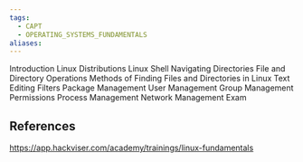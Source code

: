 ```yaml
---
tags:
  - CAPT
  - OPERATING_SYSTEMS_FUNDAMENTALS
aliases:
---
```

Introduction
Linux Distributions
Linux Shell
Navigating Directories
File and Directory Operations
Methods of Finding Files and Directories in Linux
Text Editing
Filters
Package Management
User Management
Group Management
Permissions
Process Management
Network Management
Exam
## References

https://app.hackviser.com/academy/trainings/linux-fundamentals

